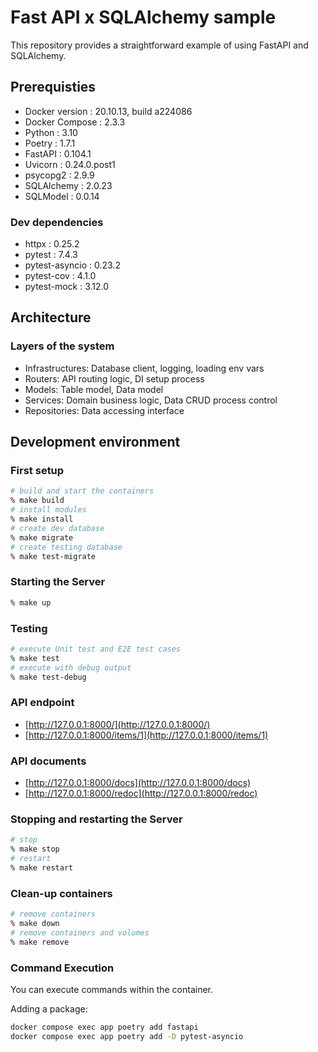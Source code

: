 # Fast API x SQLAlchemy sample

This repository provides a straightforward example of using FastAPI and SQLAlchemy.

## Prerequisties

- Docker version : 20.10.13, build a224086
- Docker Compose : 2.3.3
- Python : 3.10
- Poetry : 1.7.1
- FastAPI : 0.104.1
- Uvicorn : 0.24.0.post1
- psycopg2 : 2.9.9
- SQLAlchemy : 2.0.23
- SQLModel : 0.0.14

### Dev dependencies

- httpx : 0.25.2
- pytest : 7.4.3
- pytest-asyncio : 0.23.2
- pytest-cov : 4.1.0
- pytest-mock : 3.12.0

## Architecture

### Layers of the system

- Infrastructures: Database client, logging, loading env vars
- Routers: API routing logic, DI setup process
- Models: Table model, Data model
- Services: Domain business logic, Data CRUD process control
- Repositories: Data accessing interface

## Development environment

### First setup

```bash
# build and start the containers
% make build
# install modules
% make install
# create dev database
% make migrate
# create testing database
% make test-migrate
```

### Starting the Server

```bash
% make up
```

### Testing

```bash
# execute Unit test and E2E test cases
% make test
# execute with debug output
% make test-debug
```

### API endpoint

- [http://127.0.0.1:8000/](http://127.0.0.1:8000/)
- [http://127.0.0.1:8000/items/1](http://127.0.0.1:8000/items/1)

### API documents

- [http://127.0.0.1:8000/docs](http://127.0.0.1:8000/docs)
- [http://127.0.0.1:8000/redoc](http://127.0.0.1:8000/redoc)

### Stopping and restarting the Server

```bash
# stop
% make stop
# restart
% make restart
```

### Clean-up containers

```bash
# remove containers
% make down
# remove containers and volumes
% make remove
```

### Command Execution

You can execute commands within the container.

Adding a package:

```bash
docker compose exec app poetry add fastapi
docker compose exec app poetry add -D pytest-asyncio
```
